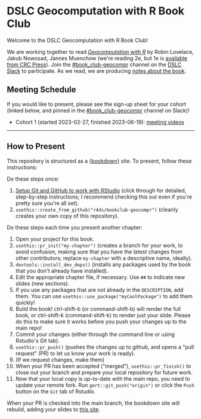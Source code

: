 # DSLC Geocomputation with R Book Club

Welcome to the DSLC Geocomputation with R Book Club!

We are working together to read [_Geocomputation with R_](https://r.geocompx.org/) by Robin Lovelace, Jakub Nowosad, Jannes Muenchow (we're reading 2e, but 1e is [available from CRC Press](https://www.routledge.com/9781138304512)).
Join the [#book_club-geocompr](https://dslcio.slack.com/archives/C04KZ1ZBG74) channel on the [DSLC Slack](https://dslc.io/join) to participate.
As we read, we are producing [notes about the book](https://dslc.io/geocompr).

## Meeting Schedule

If you would like to present, please see the sign-up sheet for your cohort (linked below, and pinned in the [#book_club-geocompr](https://dslcio.slack.com/archives/C04KZ1ZBG74) channel on Slack)!

- Cohort 1 (started 2023-02-27, finished 2023-06-19): [meeting videos](https://youtube.com/playlist?list=PL3x6DOfs2NGju1IQd7gZ1Zmq-Y23uBX37)

<hr>


## How to Present

This repository is structured as a [{bookdown}](https://CRAN.R-project.org/package=bookdown) site.
To present, follow these instructions:

Do these steps once:

1. [Setup Git and GitHub to work with RStudio](https://github.com/r4ds/bookclub-setup) (click through for detailed, step-by-step instructions; I recommend checking this out even if you're pretty sure you're all set).
2. `usethis::create_from_github("r4ds/bookclub-geocompr")` (cleanly creates your own copy of this repository).

Do these steps each time you present another chapter:

1. Open your project for this book.
2. `usethis::pr_init("my-chapter")` (creates a branch for your work, to avoid confusion, making sure that you have the latest changes from other contributors; replace `my-chapter` with a descriptive name, ideally).
3. `devtools::install_dev_deps()` (installs any packages used by the book that you don't already have installed).
4. Edit the appropriate chapter file, if necessary. Use `##` to indicate new slides (new sections).
5. If you use any packages that are not already in the `DESCRIPTION`, add them. You can use `usethis::use_package("myCoolPackage")` to add them quickly!
6. Build the book! ctrl-shift-b (or command-shift-b) will render the full book, or ctrl-shift-k (command-shift-k) to render just your slide. Please do this to make sure it works before you push your changes up to the main repo!
7. Commit your changes (either through the command line or using Rstudio's Git tab).
8. `usethis::pr_push()` (pushes the changes up to github, and opens a "pull request" (PR) to let us know your work is ready).
9. (If we request changes, make them)
10. When your PR has been accepted ("merged"), `usethis::pr_finish()` to close out your branch and prepare your local repository for future work.
11. Now that your local copy is up-to-date with the main repo, you need to update your remote fork. Run `gert::git_push("origin")` or click the `Push` button on the `Git` tab of Rstudio.

When your PR is checked into the main branch, the bookdown site will rebuild, adding your slides to [this site](https://dslc.io/geocompr).

